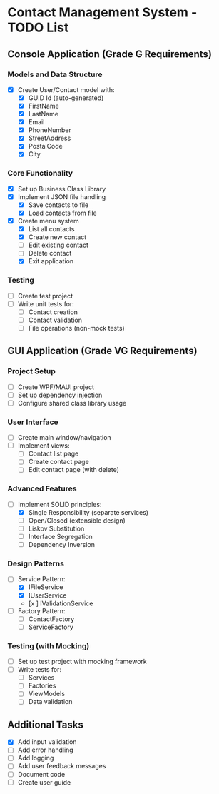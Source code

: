# Contact Management System - TODO List

## Console Application (Grade G Requirements)

### Models and Data Structure
- [x] Create User/Contact model with:
  - [x] GUID Id (auto-generated)
  - [x] FirstName
  - [x] LastName
  - [x] Email
  - [x] PhoneNumber
  - [x] StreetAddress
  - [x] PostalCode
  - [x] City

### Core Functionality
- [x] Set up Business Class Library
- [x] Implement JSON file handling
  - [x] Save contacts to file
  - [x] Load contacts from file
- [x] Create menu system
  - [x] List all contacts
  - [x] Create new contact
  - [ ] Edit existing contact
  - [ ] Delete contact
  - [x] Exit application

### Testing
- [ ] Create test project
- [ ] Write unit tests for:
  - [ ] Contact creation
  - [ ] Contact validation
  - [ ] File operations (non-mock tests)

## GUI Application (Grade VG Requirements)

### Project Setup
- [ ] Create WPF/MAUI project
- [ ] Set up dependency injection
- [ ] Configure shared class library usage

### User Interface
- [ ] Create main window/navigation
- [ ] Implement views:
  - [ ] Contact list page
  - [ ] Create contact page
  - [ ] Edit contact page (with delete)

### Advanced Features
- [ ] Implement SOLID principles:
  - [x] Single Responsibility (separate services)
  - [ ] Open/Closed (extensible design)
  - [ ] Liskov Substitution
  - [ ] Interface Segregation
  - [ ] Dependency Inversion

### Design Patterns
- [ ] Service Pattern:
  - [x] IFileService
  - [x] IUserService
  - [x ] IValidationService
- [ ] Factory Pattern:
  - [ ] ContactFactory
  - [ ] ServiceFactory

### Testing (with Mocking)
- [ ] Set up test project with mocking framework
- [ ] Write tests for:
  - [ ] Services
  - [ ] Factories
  - [ ] ViewModels
  - [ ] Data validation

## Additional Tasks
- [x] Add input validation
- [ ] Add error handling
- [ ] Add logging
- [ ] Add user feedback messages
- [ ] Document code
- [ ] Create user guide 